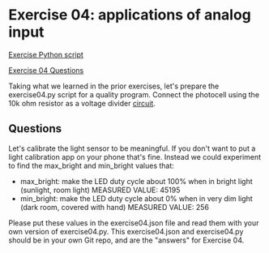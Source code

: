 # Exercise 04: applications of analog input

[Exercise Python script](./exercise04.py)

[Exercise 04 Questions](#questions)

Taking what we learned in the prior exercises, let's prepare the exercise04.py script for a quality program.
Connect the photocell using the 10k ohm resistor as a voltage divider [circuit](../doc/circuit.md).


## Questions

Let's calibrate the light sensor to be meaningful.
If you don't want to put a light calibration app on your phone that's fine.
Instead we could experiment to find the max_bright and min_bright values that:

* max_bright: make the LED duty cycle about 100% when in bright light (sunlight, room light) MEASURED VALUE: 45195
* min_bright: make the LED duty cycle about 0% when in very dim light (dark room, covered with hand) MEASURED VALUE: 256

Please put these values in the exercise04.json file and read them with your own version of exercise04.py.
This exercise04.json and exercise04.py should be in your own Git repo, and are the "answers" for Exercise 04.
